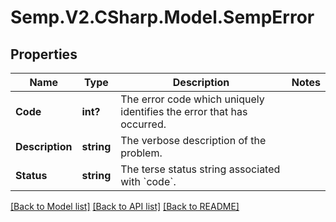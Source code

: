 # Semp.V2.CSharp.Model.SempError
## Properties

Name | Type | Description | Notes
------------ | ------------- | ------------- | -------------
**Code** | **int?** | The error code which uniquely identifies the error that has occurred. | 
**Description** | **string** | The verbose description of the problem. | 
**Status** | **string** | The terse status string associated with &#x60;code&#x60;. | 

[[Back to Model list]](../README.md#documentation-for-models) [[Back to API list]](../README.md#documentation-for-api-endpoints) [[Back to README]](../README.md)

